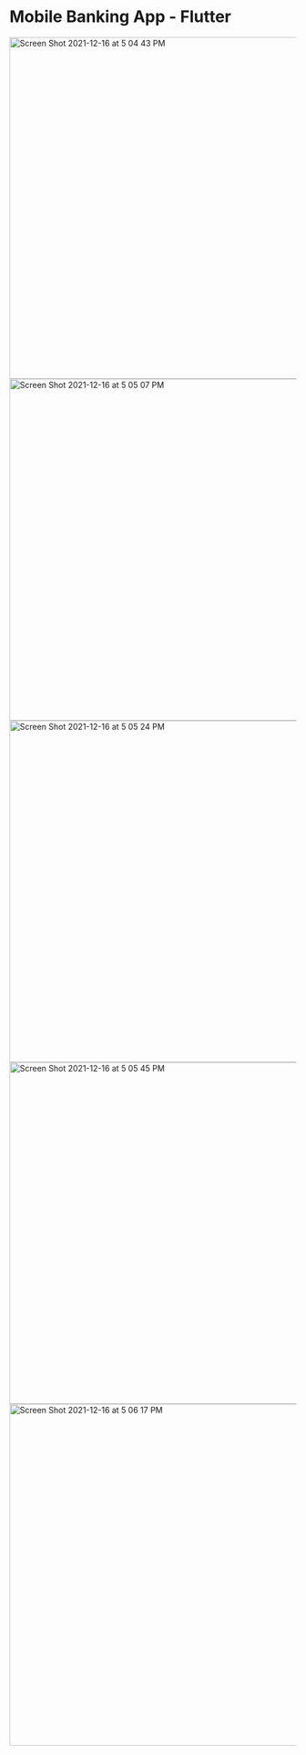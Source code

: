 # Mobile Banking App - Flutter


<img width="600" alt="Screen Shot 2021-12-16 at 5 04 43 PM" src="https://user-images.githubusercontent.com/86506519/146351486-0f00b798-bf75-41b8-9838-3391349f3813.png">
<img width="600" alt="Screen Shot 2021-12-16 at 5 05 07 PM" src="https://user-images.githubusercontent.com/86506519/146351506-c0b9a591-0e8d-42f4-9497-5dc64ef86d7d.png">
<img width="600" alt="Screen Shot 2021-12-16 at 5 05 24 PM" src="https://user-images.githubusercontent.com/86506519/146351513-a6e0cf9d-da40-48cb-aa46-99a16aa07952.png">
<img width="600" alt="Screen Shot 2021-12-16 at 5 05 45 PM" src="https://user-images.githubusercontent.com/86506519/146351519-d63b04db-4c19-459c-9123-d889a5ffa9c5.png">
<img width="600" alt="Screen Shot 2021-12-16 at 5 06 17 PM" src="https://user-images.githubusercontent.com/86506519/146351530-3a1f1110-f592-4159-9a28-dc7df5980731.png">
